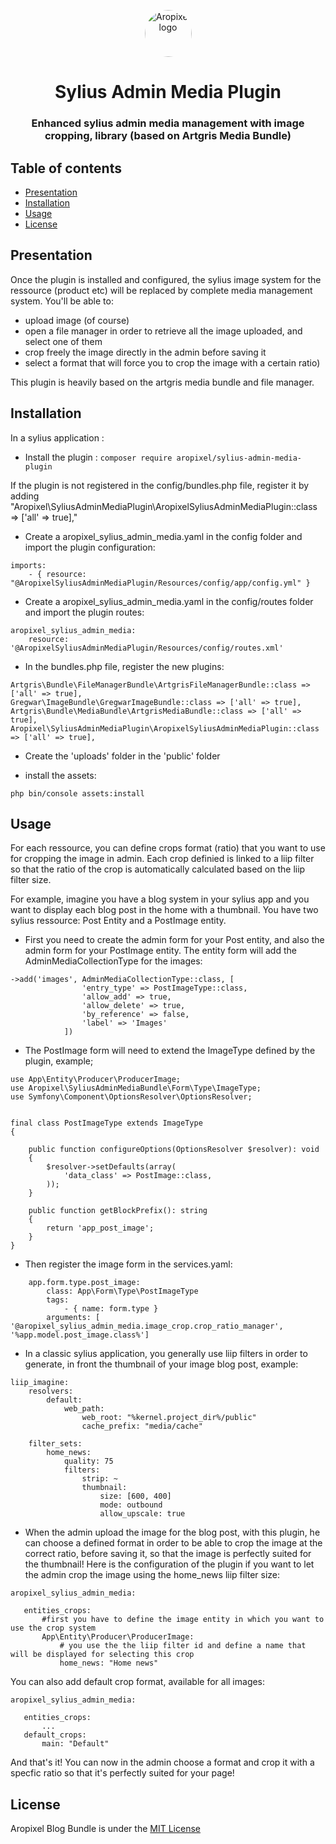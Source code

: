 <p align="center">
  <a href="http://www.aropixel.com/">
    <img src="https://avatars1.githubusercontent.com/u/14820816?s=200&v=4" alt="Aropixel logo" width="75" height="75" style="border-radius:100px">
  </a>
</p>

<h1 align="center">Sylius Admin Media Plugin</h1>
<h3 align="center">Enhanced sylius admin media management with image cropping, library (based on Artgris Media Bundle)</h3>


## Table of contents

- [Presentation](#presentation)
- [Installation](#installation)
- [Usage](#usage)
- [License](#license)


## Presentation


Once the plugin is installed and configured, the sylius image system for the ressource (product etc) will be replaced by complete media management system. You'll be able to:

- upload image (of course)
- open a file manager in order to retrieve all the image uploaded, and select one of them
- crop freely the image directly in the admin before saving it
- select a format that will force you to crop the image with a certain ratio)

This plugin is heavily based on the artgris media bundle and file manager.

## Installation

In a sylius application :

- Install the plugin : 
`composer require aropixel/sylius-admin-media-plugin`

If the plugin is not registered in the config/bundles.php file, register it by adding 
"Aropixel\SyliusAdminMediaPlugin\AropixelSyliusAdminMediaPlugin::class => ['all' => true],"

- Create a aropixel_sylius_admin_media.yaml in the config folder and import the plugin configuration:

```
imports:
    - { resource: "@AropixelSyliusAdminMediaPlugin/Resources/config/app/config.yml" }
```

- Create a aropixel_sylius_admin_media.yaml in the config/routes folder and import the plugin routes:

```
aropixel_sylius_admin_media:
    resource: '@AropixelSyliusAdminMediaPlugin/Resources/config/routes.xml'
```

- In the bundles.php file, register the new plugins: 

```
Artgris\Bundle\FileManagerBundle\ArtgrisFileManagerBundle::class => ['all' => true],
Gregwar\ImageBundle\GregwarImageBundle::class => ['all' => true],
Artgris\Bundle\MediaBundle\ArtgrisMediaBundle::class => ['all' => true],
Aropixel\SyliusAdminMediaPlugin\AropixelSyliusAdminMediaPlugin::class => ['all' => true],
```

- Create the 'uploads' folder in the 'public' folder

- install the assets: 

```php bin/console assets:install```


## Usage

For each ressource, you can define crops format (ratio) that you want to use for cropping the image in admin. Each crop definied is linked to a liip filter so that the ratio of the crop is automatically calculated based on the liip filter size.


For example, imagine you have a blog system in your sylius app and you want to display each blog post in the home with a thumbnail. 
You have two sylius ressource: Post Entity and a PostImage entity.


- First you need to create the admin form for your Post entity, and also the admin form for your PostImage entity. The entity form will add the AdminMediaCollectionType for the images:

```
->add('images', AdminMediaCollectionType::class, [
                'entry_type' => PostImageType::class,
                'allow_add' => true,
                'allow_delete' => true,
                'by_reference' => false,
                'label' => 'Images'
            ])
```

- The PostImage form will need to extend the ImageType defined by the plugin, example;

```
use App\Entity\Producer\ProducerImage;
use Aropixel\SyliusAdminMediaBundle\Form\Type\ImageType;
use Symfony\Component\OptionsResolver\OptionsResolver;


final class PostImageType extends ImageType
{

    public function configureOptions(OptionsResolver $resolver): void
    {
        $resolver->setDefaults(array(
            'data_class' => PostImage::class,
        ));
    }

    public function getBlockPrefix(): string
    {
        return 'app_post_image';
    }
}

```

- Then register the image form in the services.yaml:

```
    app.form.type.post_image:
        class: App\Form\Type\PostImageType
        tags:
            - { name: form.type }
        arguments: [ '@aropixel_sylius_admin_media.image_crop.crop_ratio_manager', '%app.model.post_image.class%']
```



- In a classic sylius application, you generally use liip filters in order to generate, in front the thumbnail of your image blog post, example:

```
liip_imagine:
    resolvers:
        default:
            web_path:
                web_root: "%kernel.project_dir%/public"
                cache_prefix: "media/cache"

    filter_sets:
        home_news:
            quality: 75
            filters:
                strip: ~
                thumbnail:
                    size: [600, 400]
                    mode: outbound
                    allow_upscale: true
```

- When the admin upload the image for the blog post, with this plugin, he can choose a defined format in order to be able to crop the image at the correct ratio, before saving it, so that the image is perfectly suited for the thumbnail! Here is the configuration of the plugin if you want to let the admin crop the image using the home_news liip filter size:

 ```  
aropixel_sylius_admin_media:
 
    entities_crops:
        #first you have to define the image entity in which you want to use the crop system
        App\Entity\Producer\ProducerImage:
            # you use the the liip filter id and define a name that will be displayed for selecting this crop
            home_news: "Home news"
```

You can also add default crop format, available for all images:


 ```  
aropixel_sylius_admin_media:
 
    entities_crops:
        ...
    default_crops:
        main: "Default"
```

And that's it! You can now in the admin choose a format and crop it with a specfic ratio so that it's perfectly suited for your page!

## License
Aropixel Blog Bundle is under the [MIT License](LICENSE)
